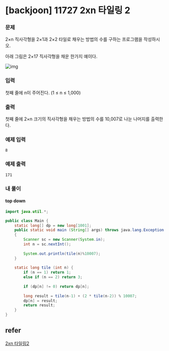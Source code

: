 # [backjoon] 11727 2xn 타일링 2

### 문제

2×n 직사각형을 2×1과 2×2 타일로 채우는 방법의 수를 구하는 프로그램을 작성하시오.

아래 그림은 2×17 직사각형을 채운 한가지 예이다.

![img](https://www.acmicpc.net/upload/images/t2n2122.gif)

### 입력

첫째 줄에 n이 주어진다. (1 ≤ n ≤ 1,000) 

### 출력

첫째 줄에 2×n 크기의 직사각형을 채우는 방법의 수를 10,007로 나눈 나머지를 출력한다. 

### 예제 입력

```
8
```

### 예제 출력

```
171
```

### 내 풀이

#### top down

```java
import java.util.*;

public class Main {
    static long[] dp = new long[1001];
	public static void main (String[] args) throws java.lang.Exception
	{
		Scanner sc = new Scanner(System.in);
		int n = sc.nextInt();
		
		System.out.println(tile(n)%10007);
	}
	
	static long tile (int n) {
		if (n == 1) return 1;
		else if (n == 2) return 3;
		
		if (dp[n] != 0) return dp[n];
		
		long result = tile(n-1) + (2 * tile(n-2)) % 10007;
		dp[n] = result;
		return result;
	}
}
```

## refer

[2xn 타일링2](https://www.acmicpc.net/problem/11727)



